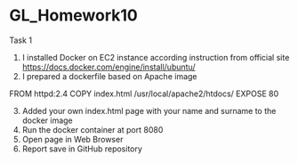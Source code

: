 # GL_Homework10

Task 1
1. I installed Docker on EC2 instance according instruction from official site https://docs.docker.com/engine/install/ubuntu/
2. I prepared a dockerfile based on Apache image

  FROM httpd:2.4
  COPY index.html /usr/local/apache2/htdocs/
  EXPOSE 80

3. Added your own index.html page with your name and surname to the docker image
4. Run the docker container at port 8080
5. Open page in Web Browser
6. Report save in GitHub repository
